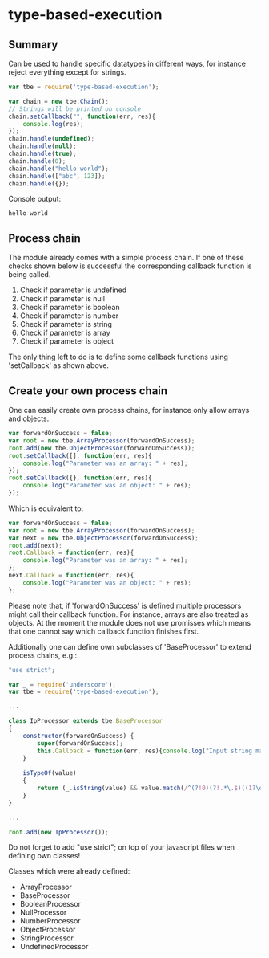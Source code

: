 # type-based-execution
## Summary
Can be used to handle specific datatypes in different ways, for instance reject everything except for strings.

```javascript
var tbe = require('type-based-execution');

var chain = new tbe.Chain();
// Strings will be printed on console
chain.setCallback("", function(err, res){
    console.log(res);
});
chain.handle(undefined);
chain.handle(null);
chain.handle(true);
chain.handle(0);
chain.handle("hello world");
chain.handle(["abc", 123]);
chain.handle({});
```
Console output:
```
hello world
```
## Process chain

The module already comes with a simple process chain. If one of these checks shown below is successful the corresponding callback function is being called.

1. Check if parameter is undefined
2. Check if parameter is null
3. Check if parameter is boolean
4. Check if parameter is number
5. Check if parameter is string
6. Check if parameter is array
7. Check if parameter is object

The only thing left to do is to define some callback functions using 'setCallback' as shown above.

## Create your own process chain
One can easily create own process chains, for instance only allow arrays and objects.
```javascript
var forwardOnSuccess = false;
var root = new tbe.ArrayProcessor(forwardOnSuccess);
root.add(new tbe.ObjectProcessor(forwardOnSuccess));
root.setCallback([], function(err, res){
    console.log("Parameter was an array: " + res);
});
root.setCallback({}, function(err, res){
    console.log("Parameter was an object: " + res);
});
```
Which is equivalent to:
```javascript
var forwardOnSuccess = false;
var root = new tbe.ArrayProcessor(forwardOnSuccess);
var next = new tbe.ObjectProcessor(forwardOnSuccess);
root.add(next);
root.Callback = function(err, res){
    console.log("Parameter was an array: " + res);
};
next.Callback = function(err, res){
    console.log("Parameter was an object: " + res);
};
```
Please note that, if 'forwardOnSuccess' is defined multiple processors might call their callback function. For instance, arrays are also treated as objects. At the moment the module does not use promisses which means that one cannot say which callback function finishes first.

Additionally one can define own subclasses of 'BaseProcessor' to extend process chains, e.g.:
```javascript
"use strict";

var _ = require('underscore');
var tbe = require('type-based-execution');

...

class IpProcessor extends tbe.BaseProcessor
{   
    constructor(forwardOnSuccess) {
        super(forwardOnSuccess);
        this.Callback = function(err, res){console.log("Input string matches IP address pattern");};
    }
    
    isTypeOf(value)
    {
        return (_.isString(value) && value.match(/^(?!0)(?!.*\.$)((1?\d?\d|25[0-5]|2[0-4]\d)(\.|$)){4}$/));
    }
}

...

root.add(new IpProcessor());
```
Do not forget to add "use strict"; on top of your javascript files when defining own classes!

Classes which were already defined:

+ ArrayProcessor
+ BaseProcessor
+ BooleanProcessor
+ NullProcessor
+ NumberProcessor
+ ObjectProcessor
+ StringProcessor
+ UndefinedProcessor
